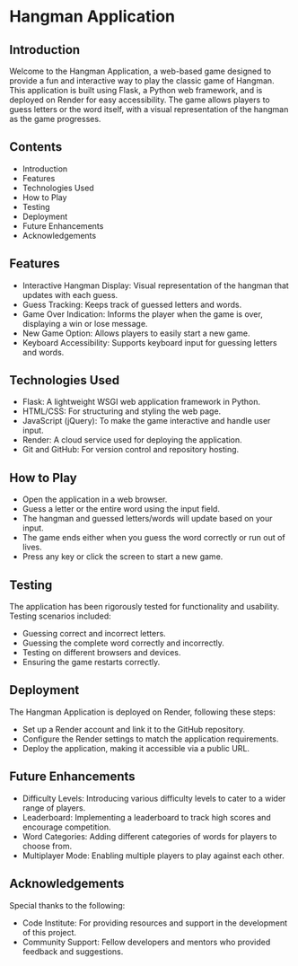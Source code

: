 # Hangman Application
## Introduction

Welcome to the Hangman Application, a web-based game designed to provide a fun and interactive way to play the classic game of Hangman. This application is built using Flask, a Python web framework, and is deployed on Render for easy accessibility. The game allows players to guess letters or the word itself, with a visual representation of the hangman as the game progresses.

## Contents

* Introduction
* Features
* Technologies Used
* How to Play
* Testing
* Deployment
* Future Enhancements
* Acknowledgements

## Features

* Interactive Hangman Display: Visual representation of the hangman that updates with each guess.
* Guess Tracking: Keeps track of guessed letters and words.
* Game Over Indication: Informs the player when the game is over, displaying a win or lose message.
* New Game Option: Allows players to easily start a new game.
* Keyboard Accessibility: Supports keyboard input for guessing letters and words.

## Technologies Used

* Flask: A lightweight WSGI web application framework in Python.
* HTML/CSS: For structuring and styling the web page.
* JavaScript (jQuery): To make the game interactive and handle user input.
* Render: A cloud service used for deploying the application.
* Git and GitHub: For version control and repository hosting.

## How to Play

* Open the application in a web browser.
* Guess a letter or the entire word using the input field.
* The hangman and guessed letters/words will update based on your input.
* The game ends either when you guess the word correctly or run out of lives.
* Press any key or click the screen to start a new game.

## Testing

The application has been rigorously tested for functionality and usability. Testing scenarios included:

* Guessing correct and incorrect letters.
* Guessing the complete word correctly and incorrectly.
* Testing on different browsers and devices.
* Ensuring the game restarts correctly.

## Deployment

The Hangman Application is deployed on Render, following these steps:

* Set up a Render account and link it to the GitHub repository.
* Configure the Render settings to match the application requirements.
* Deploy the application, making it accessible via a public URL.

## Future Enhancements

* Difficulty Levels: Introducing various difficulty levels to cater to a wider range of players.
* Leaderboard: Implementing a leaderboard to track high scores and encourage competition.
* Word Categories: Adding different categories of words for players to choose from.
* Multiplayer Mode: Enabling multiple players to play against each other.

## Acknowledgements

Special thanks to the following:

* Code Institute: For providing resources and support in the development of this project.
* Community Support: Fellow developers and mentors who provided feedback and suggestions.
